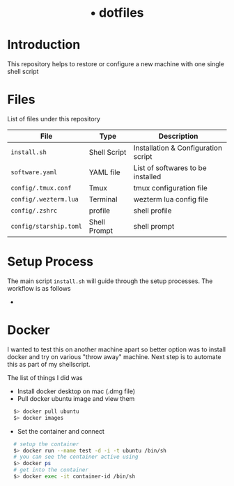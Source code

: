 # <p align="center"> <bold>•</bold> dotfiles <p> 

# Introduction

This repository helps to restore or configure a new machine with one single shell script

# Files 

List of files under this repository

| File | Type |  Description |
| --- | --- | --- |
| `install.sh` | Shell Script  | Installation & Configuration script  |    
| `software.yaml`  | YAML file | List of softwares to be installed | 
| `config/.tmux.conf`|  Tmux  | tmux configuration file| 
| `config/.wezterm.lua`| Terminal | wezterm lua config file | 
| `config/.zshrc`| profile | shell profile| 
| `config/starship.toml`| Shell Prompt | shell prompt | 


# Setup Process
The main script `install.sh` will guide through the setup processes. The workflow is as follows

- 



# Docker
I wanted to test this on another machine apart so better option was to install docker and try on various "throw away" machine.
Next step is to automate this as part of my shellscript.

The list of things I did was 

- Install docker desktop on mac (.dmg file)
- Pull docker ubuntu image and view them
```bash
  $> docker pull ubuntu
  $> docker images
```
- Set the container and connect 
```bash
  # setup the container
  $> docker run --name test -d -i -t ubuntu /bin/sh
  # you can see the container active using
  $> docker ps
  # get into the container
  $> docker exec -it container-id /bin/sh

```


